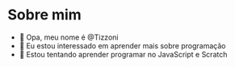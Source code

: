# Sobre mim

- 👋 Opa, meu nome é @Tizzoni
- 👀 Eu estou interessado em aprender mais sobre programação
- 🌱 Estou tentando aprender programar no JavaScript e Scratch 


